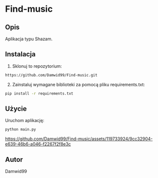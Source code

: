 ﻿# Find-music

## Opis

Aplikacja typu Shazam.

## Instalacja

1. Sklonuj to repozytorium:

```bash
https://github.com/Damwid99/Find-music.git
`````
2. Zainstaluj wymagane biblioteki za pomocą pliku requirements.txt:
```bash
pip install -r requirements.txt
`````

## Użycie

Uruchom aplikację:
```bash
python main.py
`````


https://github.com/Damwid99/Find-music/assets/119733924/9cc32904-e639-46b6-a046-f2267f2f8e3c



## Autor
Damwid99
